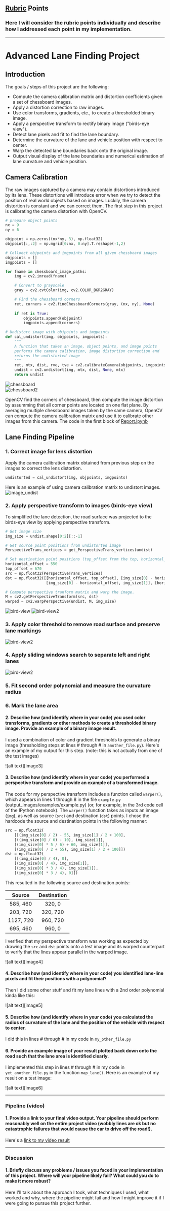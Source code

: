 ## [Rubric](https://review.udacity.com/#!/rubrics/571/view) Points

### Here I will consider the rubric points individually and describe how I addressed each point in my implementation.  

---

# **Advanced Lane Finding Project**

## Introduction

The goals / steps of this project are the following:

* Compute the camera calibration matrix and distortion coefficients given a set of chessboard images.
* Apply a distortion correction to raw images.
* Use color transforms, gradients, etc., to create a thresholded binary image.
* Apply a perspective transform to rectify binary image ("birds-eye view").
* Detect lane pixels and fit to find the lane boundary.
* Determine the curvature of the lane and vehicle position with respect to center.
* Warp the detected lane boundaries back onto the original image.
* Output visual display of the lane boundaries and numerical estimation of lane curvature and vehicle position.



## Camera Calibration
The raw images captured by a camera may contain distortions introduced by its lens. 
These distortions will introduce error when we try to detect the position of real world objects based on images.
Luckily, the camera distortion is constant and we can correct them. 
The first step in this project is calibrating the camera distortion with OpenCV.

```python
# prepare object points
nx = 9
ny = 6

objpoint = np.zeros((nx*ny, 3), np.float32)
objpoint[:,:2] = np.mgrid[0:nx, 0:ny].T.reshape(-1,2)

# Colloect objpoints and imgpoints from all given chessboard images
objpoints = []
imgpoints = []

for fname in chessboard_image_paths:
    img = cv2.imread(fname)

    # Convert to grayscale
    gray = cv2.cvtColor(img, cv2.COLOR_BGR2GRAY)

    # Find the chessboard corners
    ret, corners = cv2.findChessboardCorners(gray, (nx, ny), None)
       
    if ret is True:
        objpoints.append(objpoint)
        imgpoints.append(corners)

# Undistort image with objpoints and imgpoints
def cal_undistort(img, objpoints, imgpoints):
    """
    A function that takes an image, object points, and image points
    performs the camera calibration, image distortion correction and 
    returns the undistorted image
    """
    ret, mtx, dist, rve, tve = cv2.calibrateCamera(objpoints, imgpoints, img.shape[0:2], None, None)
    undist = cv2.undistort(img, mtx, dist, None, mtx)
    return undist
```

![chessboard](./images/chessboard_undist.png)	
![chessboard2](./images/chessboard_undist2.png)

OpenCV find the corners of chessboard, then compute the image distortion by assumming that
 all corner points are located on one flat plane. By averaging multiple chessboard images 
 taken by the same camera, OpenCV can compute the camera calibration matrix and use it to 
 calibrate other images from this camera.
The code in the first block of [Report.ipynb](./code/Report.ipynb)

## Lane Finding Pipeline

### 1. Correct image for lens distortion

Apply the camera calibration matrix obtained from previous step on the images to correct the lens distortion.
```python
undistorted = cal_undistort(img, objpoints, imgpoints)
```

Here is an example of using camera calibration matrix to undistort images.
![image_undist](./images/image_undist.png)

### 2. Apply perspective transform to images (birds-eye view)

To simplified the lane detection, the road surface was projected to the birds-eye view by applying perspective transform.

```python
# Get image size
img_size = undist.shape[0:2][::-1]

# Get source point positions from undistorted image
PerspectiveTrans_vertices = get_PerspectiveTrans_vertices(undist)

# Set destination point positions (top_offset from the top, horizontal_offset from left and right)
horizontal_offset = 550
top_offset = 670
src = np.float32(PerspectiveTrans_vertices)
dst = np.float32([[horizontal_offset, top_offset], [img_size[0] - horizontal_offset, top_offset],
				  [img_size[0] - horizontal_offset, img_size[1]], [horizontal_offset, img_size[1]]])

# Compute perspective tranform matrix and warp the image.
M = cv2.getPerspectiveTransform(src, dst)
warped = cv2.warpPerspective(undist, M, img_size)
```

![bird-view](./images/bird-view.png)
![bird-view2](./images/bird-view2.png)

### 3. Apply color threshold to remove road surface and preserve lane markings
![bird-view2](./images/sliding.png)

### 4. Apply sliding windows search to separate left and right lanes



![bird-view2](./images/sliding2.png)

### 5. Fit second order polynomial and measure the curvature radius

### 6. Mark the lane area



#### 2. Describe how (and identify where in your code) you used color transforms, gradients or other methods to create a thresholded binary image.  Provide an example of a binary image result.

I used a combination of color and gradient thresholds to generate a binary image (thresholding steps at lines # through # in `another_file.py`).  Here's an example of my output for this step.  (note: this is not actually from one of the test images)

![alt text][image3]

#### 3. Describe how (and identify where in your code) you performed a perspective transform and provide an example of a transformed image.

The code for my perspective transform includes a function called `warper()`, which appears in lines 1 through 8 in the file `example.py` (output_images/examples/example.py) (or, for example, in the 3rd code cell of the IPython notebook).  The `warper()` function takes as inputs an image (`img`), as well as source (`src`) and destination (`dst`) points.  I chose the hardcode the source and destination points in the following manner:

```python
src = np.float32(
    [[(img_size[0] / 2) - 55, img_size[1] / 2 + 100],
    [((img_size[0] / 6) - 10), img_size[1]],
    [(img_size[0] * 5 / 6) + 60, img_size[1]],
    [(img_size[0] / 2 + 55), img_size[1] / 2 + 100]])
dst = np.float32(
    [[(img_size[0] / 4), 0],
    [(img_size[0] / 4), img_size[1]],
    [(img_size[0] * 3 / 4), img_size[1]],
    [(img_size[0] * 3 / 4), 0]])
```

This resulted in the following source and destination points:

| Source        | Destination   | 
|:-------------:|:-------------:| 
| 585, 460      | 320, 0        | 
| 203, 720      | 320, 720      |
| 1127, 720     | 960, 720      |
| 695, 460      | 960, 0        |

I verified that my perspective transform was working as expected by drawing the `src` and `dst` points onto a test image and its warped counterpart to verify that the lines appear parallel in the warped image.

![alt text][image4]

#### 4. Describe how (and identify where in your code) you identified lane-line pixels and fit their positions with a polynomial?

Then I did some other stuff and fit my lane lines with a 2nd order polynomial kinda like this:

![alt text][image5]

#### 5. Describe how (and identify where in your code) you calculated the radius of curvature of the lane and the position of the vehicle with respect to center.

I did this in lines # through # in my code in `my_other_file.py`

#### 6. Provide an example image of your result plotted back down onto the road such that the lane area is identified clearly.

I implemented this step in lines # through # in my code in `yet_another_file.py` in the function `map_lane()`.  Here is an example of my result on a test image:

![alt text][image6]

---

### Pipeline (video)

#### 1. Provide a link to your final video output.  Your pipeline should perform reasonably well on the entire project video (wobbly lines are ok but no catastrophic failures that would cause the car to drive off the road!).

Here's a [link to my video result](./project_video.mp4)

---

### Discussion

#### 1. Briefly discuss any problems / issues you faced in your implementation of this project.  Where will your pipeline likely fail?  What could you do to make it more robust?

Here I'll talk about the approach I took, what techniques I used, what worked and why, where the pipeline might fail and how I might improve it if I were going to pursue this project further.  
